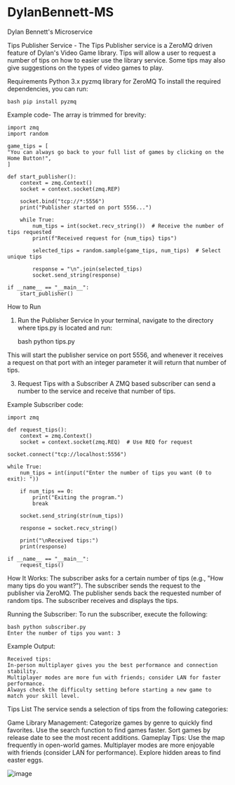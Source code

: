 # DylanBennett-MS
Dylan Bennett's Microservice

Tips Publisher Service - The Tips Publisher service is a ZeroMQ driven feature of Dylan's Video Game library. Tips will allow a user to request a number of tips on how to easier use the library service. Some tips may also give suggestions on the types of video games to play.

Requirements
Python 3.x
pyzmq library for ZeroMQ
To install the required dependencies, you can run:

    bash pip install pyzmq

Example code- The array is trimmed for brevity:

    import zmq
    import random

    game_tips = [
    "You can always go back to your full list of games by clicking on the Home Button!",
    ]

    def start_publisher():
        context = zmq.Context()
        socket = context.socket(zmq.REP)

        socket.bind("tcp://*:5556")
        print("Publisher started on port 5556...")
    
        while True:
            num_tips = int(socket.recv_string())  # Receive the number of tips requested
            print(f"Received request for {num_tips} tips")

            selected_tips = random.sample(game_tips, num_tips)  # Select unique tips

            response = "\n".join(selected_tips)
            socket.send_string(response)

    if __name__ == "__main__":
        start_publisher()
        
How to Run
1. Run the Publisher Service
In your terminal, navigate to the directory where tips.py is located and run:

    bash python tips.py
   
This will start the publisher service on port 5556, and whenever it receives a request on that port with an integer parameter it will return that number of tips.

3. Request Tips with a Subscriber
A ZMQ based subscriber can send a number to the service and receive that number of tips.

Example Subscriber code:

    import zmq

    def request_tips():
        context = zmq.Context()
        socket = context.socket(zmq.REQ)  # Use REQ for request

    socket.connect("tcp://localhost:5556")
    
    while True:
        num_tips = int(input("Enter the number of tips you want (0 to exit): "))

        if num_tips == 0:
            print("Exiting the program.")
            break

        socket.send_string(str(num_tips))

        response = socket.recv_string()
        
        print("\nReceived tips:")
        print(response)

    if __name__ == "__main__":
        request_tips()


How It Works:
The subscriber asks for a certain number of tips (e.g., "How many tips do you want?").
The subscriber sends the request to the publisher via ZeroMQ.
The publisher sends back the requested number of random tips.
The subscriber receives and displays the tips.

Running the Subscriber:
To run the subscriber, execute the following:

    bash python subscriber.py
    Enter the number of tips you want: 3

Example Output:

    Received tips:
    In-person multiplayer gives you the best performance and connection stability.
    Multiplayer modes are more fun with friends; consider LAN for faster performance.
    Always check the difficulty setting before starting a new game to match your skill level.
    
Tips List
The service sends a selection of tips from the following categories:

Game Library Management:
Categorize games by genre to quickly find favorites.
Use the search function to find games faster.
Sort games by release date to see the most recent additions.
Gameplay Tips:
Use the map frequently in open-world games.
Multiplayer modes are more enjoyable with friends (consider LAN for performance).
Explore hidden areas to find easter eggs.

![image](https://github.com/user-attachments/assets/8791883a-64a8-48cd-b219-2eb9ea0a581b)

